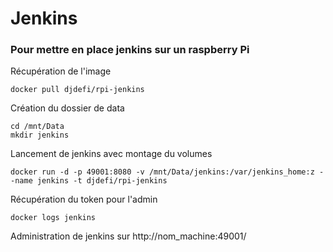 # Jenkins  

### Pour mettre en place jenkins sur un raspberry Pi

Récupération de l'image

    docker pull djdefi/rpi-jenkins

Création du dossier de data  

    cd /mnt/Data
    mkdir jenkins

Lancement de jenkins avec montage du volumes   

    docker run -d -p 49001:8080 -v /mnt/Data/jenkins:/var/jenkins_home:z --name jenkins -t djdefi/rpi-jenkins

Récupération du token pour l'admin  

    docker logs jenkins  

Administration de jenkins sur http://nom_machine:49001/
